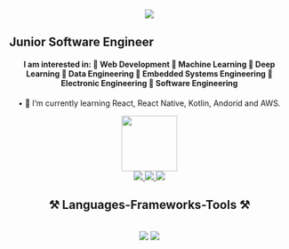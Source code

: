  <h1 align="center">
    <img src="https://readme-typing-svg.herokuapp.com/?font=Righteous&size=35&center=true&vCenter=true&width=500&height=70&duration=4000&lines=Hi+There!+👋;+I'm+Dzenit+Vildic!;" />
</h1> 

## Junior Software Engineer
<h4 align="center">I am interested in: 
🌟 Web Development
🌟 Machine Learning
🌟 Deep Learning
🌟 Data Engineering 
🌟 Embedded Systems Engineering
🌟 Electronic Engineering
🌟 Software Engineering</h4>


<div align="center">

• 🌱 I’m currently learning React, React Native, Kotlin, Andorid and AWS.<br>

 <img src="https://media.giphy.com/media/jdPMeyv9rn0hZHh8n9/giphy.gif" width="100"/>
 </div>

<div align="center"> 
  <a href="mailto:dzenit6@gmail.com">
    <img src="https://img.shields.io/badge/Gmail-333333?style=for-the-badge&logo=gmail&logoColor=red" />
  </a>
  <a href="https://www.linkedin.com/in/dzenit-vildic-8729b9180/?trk=opento_sprofile_topcard" target="_blank">
    <img src="https://img.shields.io/badge/LinkedIn-0077B5?style=for-the-badge&logo=linkedin&logoColor=white" target="_blank" />
  </a>
  <a href="https://www.instagram.com/dzenit_66/" target="_blank">
    <img src="https://img.shields.io/badge/Instagram-E4405F?style=for-the-badge&logo=instagram&logoColor=white" target="_blank" />
  </a>
</div>

<h2 align="center">⚒️ Languages-Frameworks-Tools ⚒️</h2>
<br/>
<div align="center">
    <img src="https://skillicons.dev/icons?i=react,bootstrap,html,css,vscode,github,figma,git,gitlab, visualstudio" />
    <img src="https://skillicons.dev/icons?i=nodejs,python,javascript,php,bootstrap,typescript,firebase,arduino,c++,c,java,nextjs,mysql,flask" /><br>
</div>

<!--
**Dzenit110/Dzenit110** is a ✨ _special_ ✨ repository because its `README.md` (this file) appears on your GitHub profile.

Here are some ideas to get you started:

- 🔭 I’m currently working on ...
- 🌱 I’m currently learning ...
- 👯 I’m looking to collaborate on ...
- 🤔 I’m looking for help with ...
- 💬 Ask me about ...
- 📫 How to reach me: ...
- 😄 Pronouns: ...
- ⚡ Fun fact: ...
-->
